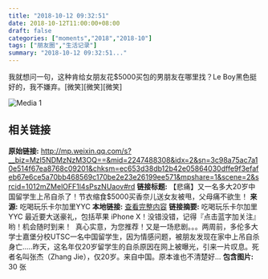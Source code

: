 ```yaml
---
title: "2018-10-12 09:32:51"
date: 2018-10-12T11:00:00+08:00
draft: false
categories: ["moments","2018","2018-10"]
tags: ["朋友圈","生活记录"]
summary: "2018-10-12 09:32:51..."
---
```


我就想问一句，这种肯给女朋友花$5000买包的男朋友在哪里找？Le Boy黑色挺好的，我不嫌弃。[微笑][微笑][微笑]

![Media 1](/Moments/photos/2018-10-12/201810120932510.jpg)

## 相关链接

**原始链接:** http://mp.weixin.qq.com/s?__biz=MzI5NDMzNzM3OQ==&mid=2247488308&idx=2&sn=3c98a75ac7a10e514f67ea8768c09201&chksm=ec653d38db12b42e05864030dffe9f3efafeb67e6ce5a70bb468569c170be2e23e26199ee571&mpshare=1&scene=2&srcid=1012mZMelOFF1l4sPszNUaov#rd
**链接标题:** 【悲痛】又一名多大20岁中国留学生上吊自杀了！节衣缩食$5000买香奈儿送女友被甩，父母痛不欲生！
**来源:** 吃喝玩乐卡尔加里YYC
**本地链接:** [查看完整内容](/link_content/2018/10/2018-10-12-1/link_content/)
**链接摘要:** 吃喝玩乐卡尔加里YYC 最近要大送豪礼，包括苹果 iPhone X！没错没错，记得『点击蓝字加关注』哟！机会随时到来！  真心实意，为您推荐！又是一场悲剧。。。两周前，多伦多大学士嘉堡分校UTSC一名中国留学生，因为情感问题，被朋友发现在家中上吊自杀身亡.....昨天，这名年仅20岁留学生的自杀原因在网上被曝光，引来一片叹息。死者名叫张杰（Zhang Jie），仅20岁。来自中国。原本谁也不清楚好...
**包含图片:** 30 张

